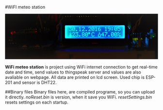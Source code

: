 #WiFI meteo station

![alt text](https://github.com/LukasFoj/ESP8266_DHT22/blob/master/photodocumetation/uvodni.jpg "Logo")

**WiFi meteo station** is project using WiFi internet connection to get real-time date and time, send values to thingspeak server and values are also avaliable on webpage. All data are printed on lcd screen. Used chip is ESP-201 and sensor is DHT22.

##Binary files
Binary files here, are compiled programe, so you can upload it directly. *noReset.bin* is version, when it save you WiFi. *resetSettings.bin* resets settings on each startup. 
